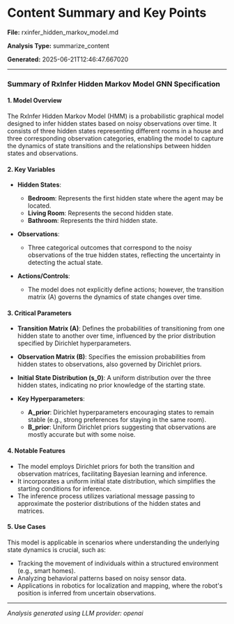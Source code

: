 # Content Summary and Key Points

**File:** rxinfer_hidden_markov_model.md

**Analysis Type:** summarize_content

**Generated:** 2025-06-21T12:46:47.667020

---

### Summary of RxInfer Hidden Markov Model GNN Specification

#### 1. Model Overview
The RxInfer Hidden Markov Model (HMM) is a probabilistic graphical model designed to infer hidden states based on noisy observations over time. It consists of three hidden states representing different rooms in a house and three corresponding observation categories, enabling the model to capture the dynamics of state transitions and the relationships between hidden states and observations.

#### 2. Key Variables
- **Hidden States**:
  - **Bedroom**: Represents the first hidden state where the agent may be located.
  - **Living Room**: Represents the second hidden state.
  - **Bathroom**: Represents the third hidden state.
  
- **Observations**:
  - Three categorical outcomes that correspond to the noisy observations of the true hidden states, reflecting the uncertainty in detecting the actual state.

- **Actions/Controls**: 
  - The model does not explicitly define actions; however, the transition matrix (A) governs the dynamics of state changes over time.

#### 3. Critical Parameters
- **Transition Matrix (A)**: Defines the probabilities of transitioning from one hidden state to another over time, influenced by the prior distribution specified by Dirichlet hyperparameters.
- **Observation Matrix (B)**: Specifies the emission probabilities from hidden states to observations, also governed by Dirichlet priors.
- **Initial State Distribution (s_0)**: A uniform distribution over the three hidden states, indicating no prior knowledge of the starting state.

- **Key Hyperparameters**:
  - **A_prior**: Dirichlet hyperparameters encouraging states to remain stable (e.g., strong preferences for staying in the same room).
  - **B_prior**: Uniform Dirichlet priors suggesting that observations are mostly accurate but with some noise.

#### 4. Notable Features
- The model employs Dirichlet priors for both the transition and observation matrices, facilitating Bayesian learning and inference.
- It incorporates a uniform initial state distribution, which simplifies the starting conditions for inference.
- The inference process utilizes variational message passing to approximate the posterior distributions of the hidden states and matrices.

#### 5. Use Cases
This model is applicable in scenarios where understanding the underlying state dynamics is crucial, such as:
- Tracking the movement of individuals within a structured environment (e.g., smart homes).
- Analyzing behavioral patterns based on noisy sensor data.
- Applications in robotics for localization and mapping, where the robot's position is inferred from uncertain observations.

---

*Analysis generated using LLM provider: openai*

